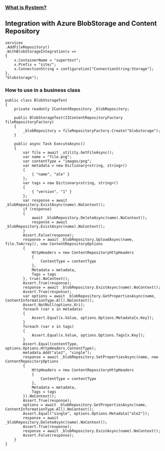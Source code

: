﻿### [What is Rystem?](https://github.com/KeyserDSoze/Rystem)

## Integration with Azure BlobStorage and Content Repository

    services
    .AddFileRepository()
    .WithBlobStorageIntegration(x =>
    {
        x.ContainerName = "supertest";
        x.Prefix = "site/";
        x.ConnectionString = configuration["ConnectionString:Storage"];
    },
    "blobstorage");

### How to use in a business class

    public class BlobStorageTest
    {
        private readonly IContentRepository _blobRepository;

        public BlobStorageTest(IIContentRepositoryFactory fileRepositoryFactory)
        {
            _blobRepository = fileRepositoryFactory.Create("blobstorage");
        }

        public async Task ExecuteAsync()
        {
            var file = await _utility.GetFileAsync();
            var name = "file.png";
            var contentType = "images/png";
            var metadata = new Dictionary<string, string>()
            {
                { "name", "ale" }
            };
            var tags = new Dictionary<string, string>()
            {
                { "version", "1" }
            };
            var response = await _blobRepository.ExistAsync(name).NoContext();
            if (response)
            {
                await _blobRepository.DeleteAsync(name).NoContext();
                response = await _blobRepository.ExistAsync(name).NoContext();
            }
            Assert.False(response);
            response = await _blobRepository.UploadAsync(name, file.ToArray(), new ContentRepositoryOptions
            {
                HttpHeaders = new ContentRepositoryHttpHeaders
                {
                    ContentType = contentType
                },
                Metadata = metadata,
                Tags = tags
            }, true).NoContext();
            Assert.True(response);
            response = await _blobRepository.ExistAsync(name).NoContext();
            Assert.True(response);
            var options = await _blobRepository.GetPropertiesAsync(name, ContentInformationType.All).NoContext();
            Assert.NotNull(options.Uri);
            foreach (var x in metadata)
            {
                Assert.Equal(x.Value, options.Options.Metadata[x.Key]);
            }
            foreach (var x in tags)
            {
                Assert.Equal(x.Value, options.Options.Tags[x.Key]);
            }
            Assert.Equal(contentType, options.Options.HttpHeaders.ContentType);
            metadata.Add("ale2", "single");
            response = await _blobRepository.SetPropertiesAsync(name, new ContentRepositoryOptions
            {
                HttpHeaders = new ContentRepositoryHttpHeaders
                {
                    ContentType = contentType
                },
                Metadata = metadata,
                Tags = tags
            }).NoContext();
            Assert.True(response);
            options = await _blobRepository.GetPropertiesAsync(name, ContentInformationType.All).NoContext();
            Assert.Equal("single", options.Options.Metadata["ale2"]);
            response = await _blobRepository.DeleteAsync(name).NoContext();
            Assert.True(response);
            response = await _blobRepository.ExistAsync(name).NoContext();
            Assert.False(response);
        }
    }
